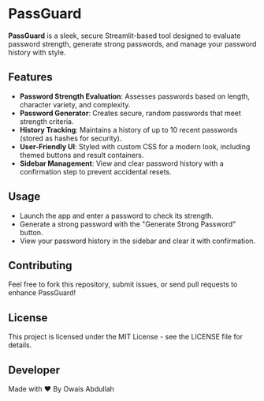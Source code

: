 # PassGuard

**PassGuard** is a sleek, secure Streamlit-based tool designed to evaluate password strength, generate strong passwords, and manage your password history with style.

## Features
- **Password Strength Evaluation**: Assesses passwords based on length, character variety, and complexity.
- **Password Generator**: Creates secure, random passwords that meet strength criteria.
- **History Tracking**: Maintains a history of up to 10 recent passwords (stored as hashes for security).
- **User-Friendly UI**: Styled with custom CSS for a modern look, including themed buttons and result containers.
- **Sidebar Management**: View and clear password history with a confirmation step to prevent accidental resets.

## Usage
- Launch the app and enter a password to check its strength.
- Generate a strong password with the "Generate Strong Password" button.
- View your password history in the sidebar and clear it with confirmation.

## Contributing
Feel free to fork this repository, submit issues, or send pull requests to enhance PassGuard!

## License
This project is licensed under the MIT License - see the LICENSE file for details.

## Developer
Made with ❤️ By Owais Abdullah

